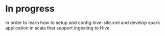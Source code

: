 # In progress
In order to learn how to setup and config hive-site.xml and develop spark application in scala that support ingesting to Hive.
